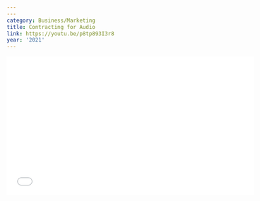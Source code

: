 ```yaml
---
---
category: Business/Marketing
title: Contracting for Audio
link: https://youtu.be/p8tp893I3r8
year: '2021'
---
```

<iframe width="560" height="315" src="{{ page.link }}" frameborder="0" allowfullscreen></iframe>
